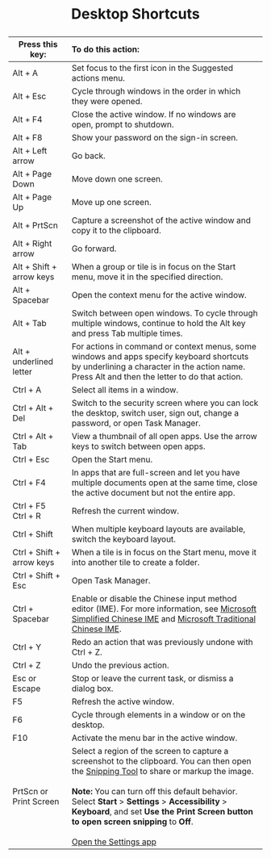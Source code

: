 # <p style="text-align:center;">Desktop Shortcuts</p>

| Press this key:           | To do this action:                                                                                                                                                                                                                                                                                                                                                                                                                                                                                                                                                                                |
| ------------------------- | :------------------------------------------------------------------------------------------------------------------------------------------------------------------------------------------------------------------------------------------------------------------------------------------------------------------------------------------------------------------------------------------------------------------------------------------------------------------------------------------------------------------------------------------------------------------------------------------------ |
| Alt + A                   | Set focus to the first icon in the Suggested actions menu.                                                                                                                                                                                                                                                                                                                                                                                                                                                                                                                                        |
| Alt + Esc                 | Cycle through windows in the order in which they were opened.                                                                                                                                                                                                                                                                                                                                                                                                                                                                                                                                     |
| Alt + F4                  | Close the active window. If no windows are open, prompt to shutdown.                                                                                                                                                                                                                                                                                                                                                                                                                                                                                                                              |
| Alt + F8                  | Show your password on the sign-in screen.                                                                                                                                                                                                                                                                                                                                                                                                                                                                                                                                                         |
| Alt + Left arrow          | Go back.                                                                                                                                                                                                                                                                                                                                                                                                                                                                                                                                                                                          |
| Alt + Page Down           | Move down one screen.                                                                                                                                                                                                                                                                                                                                                                                                                                                                                                                                                                             |
| Alt + Page Up             | Move up one screen.                                                                                                                                                                                                                                                                                                                                                                                                                                                                                                                                                                               |
| Alt + PrtScn              | Capture a screenshot of the active window and copy it to the clipboard.                                                                                                                                                                                                                                                                                                                                                                                                                                                                                                                           |
| Alt + Right arrow         | Go forward.                                                                                                                                                                                                                                                                                                                                                                                                                                                                                                                                                                                       |
| Alt + Shift + arrow keys  | When a group or tile is in focus on the Start menu, move it in the specified direction.                                                                                                                                                                                                                                                                                                                                                                                                                                                                                                           |
| Alt + Spacebar            | Open the context menu for the active window.                                                                                                                                                                                                                                                                                                                                                                                                                                                                                                                                                      |
| Alt + Tab                 | Switch between open windows. To cycle through multiple windows, continue to hold the Alt key and press Tab multiple times.                                                                                                                                                                                                                                                                                                                                                                                                                                                                        |
| Alt + underlined letter   | For actions in command or context menus, some windows and apps specify keyboard shortcuts by underlining a character in the action name. Press Alt and then the letter to do that action.                                                                                                                                                                                                                                                                                                                                                                                                         |
| Ctrl + A                  | Select all items in a window.                                                                                                                                                                                                                                                                                                                                                                                                                                                                                                                                                                     |
| Ctrl + Alt + Del          | Switch to the security screen where you can lock the desktop, switch user, sign out, change a password, or open Task Manager.                                                                                                                                                                                                                                                                                                                                                                                                                                                                     |
| Ctrl + Alt + Tab          | View a thumbnail of all open apps. Use the arrow keys to switch between open apps.                                                                                                                                                                                                                                                                                                                                                                                                                                                                                                                |
| Ctrl + Esc                | Open the Start menu.                                                                                                                                                                                                                                                                                                                                                                                                                                                                                                                                                                              |
| Ctrl + F4                 | In apps that are full-screen and let you have multiple documents open at the same time, close the active document but not the entire app.                                                                                                                                                                                                                                                                                                                                                                                                                                                         |
| Ctrl + F5  <br>Ctrl + R   | Refresh the current window.                                                                                                                                                                                                                                                                                                                                                                                                                                                                                                                                                                       |
| Ctrl + Shift              | When multiple keyboard layouts are available, switch the keyboard layout.                                                                                                                                                                                                                                                                                                                                                                                                                                                                                                                         |
| Ctrl + Shift + arrow keys | When a tile is in focus on the Start menu, move it into another tile to create a folder.                                                                                                                                                                                                                                                                                                                                                                                                                                                                                                          |
| Ctrl + Shift + Esc        | Open Task Manager.                                                                                                                                                                                                                                                                                                                                                                                                                                                                                                                                                                                |
| Ctrl + Spacebar           | Enable or disable the Chinese input method editor (IME). For more information, see [Microsoft Simplified Chinese IME](https://support.microsoft.com/en-us/windows/microsoft-simplified-chinese-ime-9b962a3b-2fa4-4f37-811c-b1886320dd72) and [Microsoft Traditional Chinese IME](https://support.microsoft.com/en-us/windows/microsoft-traditional-chinese-ime-ef596ca5-aff7-4272-b34b-0ac7c2631a38).                                                                                                                                                                                             |
| Ctrl + Y                  | Redo an action that was previously undone with Ctrl + Z.                                                                                                                                                                                                                                                                                                                                                                                                                                                                                                                                          |
| Ctrl + Z                  | Undo the previous action.                                                                                                                                                                                                                                                                                                                                                                                                                                                                                                                                                                         |
| Esc or Escape             | Stop or leave the current task, or dismiss a dialog box.                                                                                                                                                                                                                                                                                                                                                                                                                                                                                                                                          |
| F5                        | Refresh the active window.                                                                                                                                                                                                                                                                                                                                                                                                                                                                                                                                                                        |
| F6                        | Cycle through elements in a window or on the desktop.                                                                                                                                                                                                                                                                                                                                                                                                                                                                                                                                             |
| F10                       | Activate the menu bar in the active window.                                                                                                                                                                                                                                                                                                                                                                                                                                                                                                                                                       |
| PrtScn or Print Screen    | Select a region of the screen to capture a screenshot to the clipboard. You can then open the [Snipping Tool](https://support.microsoft.com/en-us/windows/use-snipping-tool-to-capture-screenshots-00246869-1843-655f-f220-97299b865f6b) to share or markup the image.<br><br>**Note:** You can turn off this default behavior. Select **Start** &gt; **Settings** &gt; **Accessibility** &gt; **Keyboard**, and set **Use the Print Screen button to open screen snipping** to **Off**.<br><br>[Open the Settings app](ms-settings:easeofaccess-keyboard?activationSource=SMC-Article-12445) |
